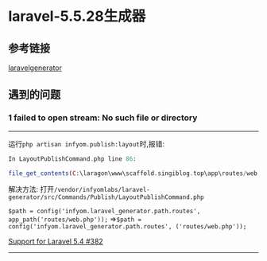 # laravel-5.5.28生成器

## 参考链接

[laravelgenerator](http://labs.infyom.com/laravelgenerator/docs/5.5/getting-started)

## 遇到的问题


### 1 failed to open stream: No such file or directory

---

运行`php artisan infyom.publish:layout`时,报错:

  ```php
  In LayoutPublishCommand.php line 86:

  file_get_contents(C:\laragon\www\scaffold.singiblog.top\app\routes/web.php): failed to open stream: No such file or directory

  ```
  
解决方法:
  打开`/vendor/infyomlabs/laravel-generator/src/Commands/Publish/LayoutPublishCommand.php`
  
  `$path = config('infyom.laravel_generator.path.routes', app_path('routes/web.php'));`
  =>`$path = config('infyom.laravel_generator.path.routes', ('routes/web.php'));`
  
  [Support for Laravel 5.4 #382](https://github.com/InfyOmLabs/laravel-generator/issues/382)
  
---


